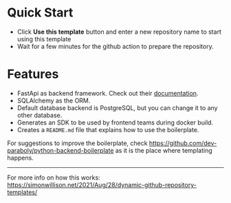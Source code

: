 
# Quick Start
- Click **Use this template** button and enter a new repository name to start using this template
- Wait for a few minutes for the github action to prepare the repository.

# Features
- FastApi as backend framework. Check out their [documentation](https://fastapi.tiangolo.com/tutorial/getting-started/).
- SQLAlchemy as the ORM.
- Default database backend is PostgreSQL, but you can change it to any other database.
- Generates an SDK to be used by frontend teams during docker build.
- Creates a `README.md` file that explains how to use the boilerplate.

For suggestions to improve the boilerplate, check https://github.com/dev-paraboly/python-backend-boilerplate as it is the place where templating happens.

---
For more info on how this works: https://simonwillison.net/2021/Aug/28/dynamic-github-repository-templates/